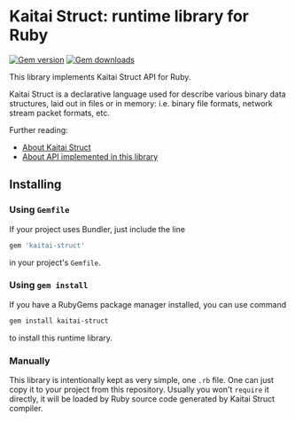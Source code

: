 # Kaitai Struct: runtime library for Ruby

[![Gem version](https://img.shields.io/gem/v/kaitai-struct)](https://rubygems.org/gems/kaitai-struct/)
[![Gem downloads](https://img.shields.io/gem/dt/kaitai-struct)](https://rubygems.org/gems/kaitai-struct/#:~:text=TOTAL%20DOWNLOADS)

This library implements Kaitai Struct API for Ruby.

Kaitai Struct is a declarative language used for describe various binary
data structures, laid out in files or in memory: i.e. binary file
formats, network stream packet formats, etc.

Further reading:

* [About Kaitai Struct](http://kaitai.io/)
* [About API implemented in this library](http://doc.kaitai.io/stream_api.html)

## Installing

### Using `Gemfile`

If your project uses Bundler, just include the line

```bash
gem 'kaitai-struct'
```

in your project's `Gemfile`.

### Using `gem install`

If you have a RubyGems package manager installed, you can use command

```bash
gem install kaitai-struct
```

to install this runtime library.

### Manually

This library is intentionally kept as very simple, one `.rb` file.
One can just copy it to your project from this repository.
Usually you won't `require` it directly, it will be loaded
by Ruby source code generated by Kaitai Struct compiler.
